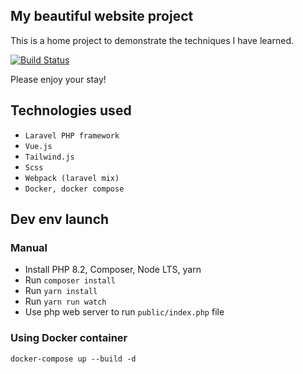 ## My beautiful website project

This is a home project to demonstrate the techniques I have learned.

[//]: # (<p align="center">)

[//]: # (<img src="https://codelit.win/favicon/android-chrome-512x512.png" width="400">)

[//]: # (</p>)

<p>
<a href="https://github.com/CodeLit/dev_site/actions"><img src="https://github.com/CodeLit/dev_site/workflows/Host-deploy/badge.svg" alt="Build Status"></a>
</p>

Please enjoy your stay!

## Technologies used

- `Laravel PHP framework`
- `Vue.js`
- `Tailwind.js`
- `Scss`
- `Webpack (laravel mix)`
- `Docker, docker compose`

## Dev env launch

### Manual

- Install PHP 8.2, Composer, Node LTS, yarn
- Run `composer install`
- Run `yarn install`
- Run `yarn run watch`
- Use php web server to run `public/index.php` file

### Using Docker container

```
docker-compose up --build -d
```
